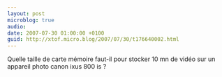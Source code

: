 ```yaml
---
layout: post
microblog: true
audio: 
date: 2007-07-30 01:00:00 +0100
guid: http://xtof.micro.blog/2007/07/30/t176640002.html
---
```

Quelle taille de carte mémoire faut-il pour stocker 10 mn de vidéo sur un appareil photo canon ixus 800 is ?
